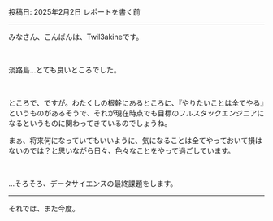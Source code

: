 投稿日: 2025年2月2日 レポートを書く前

---

みなさん、こんばんは、Twil3akineです。

<br>

淡路島...とても良いところでした。

<br>

ところで、ですが。わたくしの根幹にあるところに、『やりたいことは全てやる』というものがあるそうで、それが現在時点でも目標のフルスタックエンジニアになるというものに関わってきているのでしょうね。



まぁ、将来何になっていてもいいように、気になることは全てやっておいて損はないのでは？と思いながら日々、色々なことをやって過ごしています。

<br>

...そろそろ、データサイエンスの最終課題をします。

---

それでは、また今度。